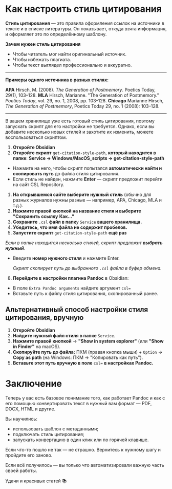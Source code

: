 # Как настроить стиль цитирования

**Стиль цитирования** — это правила оформления ссылок на источники в тексте и в списке литературы. Он показывает, откуда взята информация, и оформляет это по определённому шаблону.

**Зачем нужен стиль цитирования**

* Чтобы читатель мог найти оригинальный источник.
* Чтобы избежать плагиата.
* Чтобы текст выглядел профессионально и аккуратно.

---

**Примеры одного источника в разных стилях:**

**APA**
Hirsch, M. (2008). *The Generation of Postmemory*. Poetics Today, 29(1), 103–128.
**MLA**
Hirsch, Marianne. "The Generation of Postmemory." *Poetics Today*, vol. 29, no. 1, 2008, pp. 103–128.
**Chicago**
Marianne Hirsch, *The Generation of Postmemory*, Poetics Today 29, no. 1 (2008): 103–128.

---

В вашем хранилище уже есть готовый стиль цитирования, поэтому запускать скрипт для его настройки не требуется. Однако, если вы добавите несколько новых стилей и захотите их изменить, можете воспользоваться скриптом.

1. **Откройте Obsidian**
2. **Откройте скрипт** `get-citation-style-path`, **который находится в папке**: **Service → Windows/MacOS\_scripts → get-citation-style-path**
* Нажмите на него, чтобы скрипт попытался **автоматически найти и скопировать путь** до файла стиля цитирования.
* Если стиль не найден, нажмите **Enter** — скрипт предложит перейти на сайт CSL Repository.
1. **На открывшемся сайте выберите нужный стиль** (обычно для разных журналов нужны разные — например, APA, Chicago, MLA и т.д.).
2. **Нажмите правой кнопкой на название стиля и выберите** **"Сохранить ссылку**
   **Как…"**
3. **Сохраните** `.csl` **файл в папк**у `Service` **вашего хранилища.**
4. **Убедитесь, что имя файла не содержит пробелов.**
5. **Запустите скрипт** `get-citation-style-path` **ещё раз**

*Если в папке находится несколько стилей, скрипт предложит **выбрать нужный**.*

- Введите **номер нужного стиля** и нажмите Enter.

  *Скрипт скопирует путь до выбранного `.csl` файла в буфер обмена.*

8. **Перейдите в** **настройки плагина Pandoc** в Obsidian:
- В поле `Extra Pandoc arguments` найдите аргумент `csl=`
- Вставьте путь к файлу стиля цитирования, скопированный ранее.

## Альтернативный способ настройки стиля цитирования, вручную

1. **Откройте Obsidian**
2. **Найдите нужный файл стиля в папке** `Service`.
3. **Нажмите правой кнопкой** → **"Show in system explorer"** (или **"Show in Finder"** на macOS).
4. **Скопируйте путь до файла:**
   ПКМ (правая кнопка мыши) \+ `Option` → **Copy as path** (на Windows: ПКМ → "Копировать как путь").
5. **Вставьте этот путь вручную в поле** `csl=` **в настройках Pandoc.**

# Заключение

Теперь у вас есть базовое понимание того, как работает Pandoc и как с его помощью конвертировать текст в нужный вам формат — PDF, DOCX, HTML и другие.

Вы научились:

- использовать шаблон с метаданными;
- подключать стиль цитирования;
- запускать конвертацию в один клик или по горячей клавише.

Если что-то пошло не так — не страшно. Вернитесь к нужному шагу и пройдите его заново.

Если всё получилось — вы только что автоматизировали важную часть своей работы.

Удачи и красивых статей 📚
